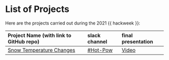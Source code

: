 # List of Projects

Here are the projects carried out during the 2021 {{ hackweek }}:

| Project Name (with link to GitHub repo) | slack channel | final presentation | 
|:--------|:--------|:-----|
| [Snow Temperature Changes](https://github.com/snowex-hackweek/hot-pow) | [#Hot-Pow](https://snowexhackweek2021.slack.com/archives/C027RBZ9JH3) | [Video](https://youtu.be/lV3to0c_KtA)  |